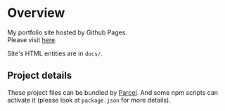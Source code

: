 # Overview

My portfolio site hosted by Github Pages.\
Please visit [here](https://naruwo-github.github.io/).

Site's HTML entities are in `docs/`.

## Project details

These project files can be bundled by [Parcel](https://parceljs.org/).
And some npm scripts can activate it (please look at `package.json` for more details).
